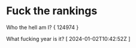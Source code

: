 # Fuck the rankings

Who the hell am I?
{ 124974 }

What fucking year is it?
[ 2024-01-02T10:42:52Z ]
